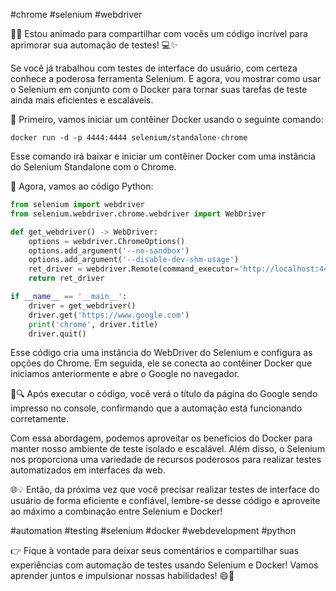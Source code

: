 #chrome #selenium #webdriver 

🚀🌟 Estou animado para compartilhar com vocês um código incrível para aprimorar sua automação de testes! 💻✨

Se você já trabalhou com testes de interface do usuário, com certeza conhece a poderosa ferramenta Selenium. E agora, vou mostrar como usar o Selenium em conjunto com o Docker para tornar suas tarefas de teste ainda mais eficientes e escaláveis.

🐳 Primeiro, vamos iniciar um contêiner Docker usando o seguinte comando:

```
docker run -d -p 4444:4444 selenium/standalone-chrome
```

Esse comando irá baixar e iniciar um contêiner Docker com uma instância do Selenium Standalone com o Chrome.

📝 Agora, vamos ao código Python:

```python
from selenium import webdriver
from selenium.webdriver.chrome.webdriver import WebDriver

def get_webdriver() -> WebDriver:
    options = webdriver.ChromeOptions()
    options.add_argument('--no-sandbox')
    options.add_argument('--disable-dev-shm-usage')
    ret_driver = webdriver.Remote(command_executor='http://localhost:4444/wd/hub', options=options)
    return ret_driver

if __name__ == '__main__':
    driver = get_webdriver()
    driver.get('https://www.google.com')
    print('chrome', driver.title)
    driver.quit()
```

Esse código cria uma instância do WebDriver do Selenium e configura as opções do Chrome. Em seguida, ele se conecta ao contêiner Docker que iniciamos anteriormente e abre o Google no navegador.

🎉🔍 Após executar o código, você verá o título da página do Google sendo impresso no console, confirmando que a automação está funcionando corretamente.

Com essa abordagem, podemos aproveitar os benefícios do Docker para manter nosso ambiente de teste isolado e escalável. Além disso, o Selenium nos proporciona uma variedade de recursos poderosos para realizar testes automatizados em interfaces da web.

🌐💡 Então, da próxima vez que você precisar realizar testes de interface do usuário de forma eficiente e confiável, lembre-se desse código e aproveite ao máximo a combinação entre Selenium e Docker!

#automation #testing #selenium #docker #webdevelopment #python

👉 Fique à vontade para deixar seus comentários e compartilhar suas experiências com automação de testes usando Selenium e Docker! Vamos aprender juntos e impulsionar nossas habilidades! 😄🌟